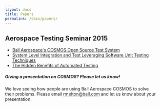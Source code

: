 ```yaml
---
layout: docs
title: Papers
permalink: /docs/papers/
---
```


## Aerospace Testing Seminar 2015

* <a href="/assets/Ball_Aerospaces_COSMOS_Open_Source_Test_System.pdf">Ball Aerospace's COSMOS Open Source Test System</a>
* <a href="/assets/System_Level_Integration_And_Test_Leveraging_Software_Unit_Testing_Techniques.pdf">System Level Integration and Test Leveraging Software Unit Testing Techniques</a>
* <a href="/assets/The_Hidden_Benefits_of_Automated_Testing.pdf">The Hidden Benefits of Automated Testing</a>

<div class="note">
  <h5>Giving a presentation on COSMOS? Please let us know!</h5>
  <p>
    We love seeing how people are using Ball Aerospace COSMOS to solve their problems.  Please email <a href="mailto:rmelton@ball.com">rmelton@ball.com</a> and let us know about your presentation.
  </p>
</div>
